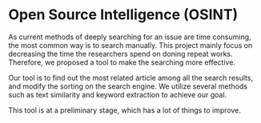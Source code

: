 # Open Source Intelligence (OSINT)

As current methods of deeply searching for an issue are time consuming, the most common way is to search manually. 
This project mainly focus on decreasing the time the researchers spend on doning repeat works.
Therefore, we proposed a tool to make the searching more effective.

Our tool is to find out the most related article among all the search results, and modify the sorting on the search engine.
We utilize several methods such as text similarity and keyword extraction to achieve our goal.

This tool is at a preliminary stage, which has a lot of things to improve.
